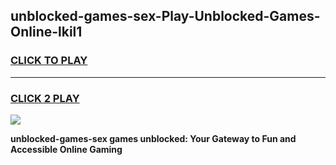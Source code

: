 
## unblocked-games-sex-Play-Unblocked-Games-Online-lkil1
<h3>
<a href="https://premium76.site?title=unblocked-games-sex&ref=24A">CLICK TO PLAY</a></h3>
<hr>

<h3>
<a href="https://premium76.site?title=unblocked-games-sex&ref=24A">CLICK 2 PLAY</a>
  
</h3>

<a href="https://premium76.site?title=unblocked-games-sex&ref=24A"><img src="https://clearcache.store/games.png"></a>


**unblocked-games-sex games unblocked: Your Gateway to Fun and Accessible Online Gaming**
